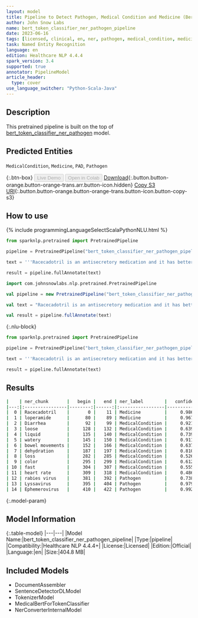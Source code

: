 ```yaml
---
layout: model
title: Pipeline to Detect Pathogen, Medical Condition and Medicine (BertForTokenClassifier)
author: John Snow Labs
name: bert_token_classifier_ner_pathogen_pipeline
date: 2023-06-16
tags: [licensed, clinical, en, ner, pathogen, medical_condition, medicine, berfortokenclassification]
task: Named Entity Recognition
language: en
edition: Healthcare NLP 4.4.4
spark_version: 3.4
supported: true
annotator: PipelineModel
article_header:
  type: cover
use_language_switcher: "Python-Scala-Java"
---
```


## Description

This pretrained pipeline is built on the top of [bert_token_classifier_ner_pathogen](https://nlp.johnsnowlabs.com/2022/07/28/bert_token_classifier_ner_pathogen_en_3_0.html) model.

## Predicted Entities

`MedicalCondition`, `Medicine`, `PAD`, `Pathogen`



{:.btn-box}
<button class="button button-orange" disabled>Live Demo</button>
<button class="button button-orange" disabled>Open in Colab</button>
[Download](https://s3.amazonaws.com/auxdata.johnsnowlabs.com/clinical/models/bert_token_classifier_ner_pathogen_pipeline_en_4.4.4_3.4_1686941984118.zip){:.button.button-orange.button-orange-trans.arr.button-icon.hidden}
[Copy S3 URI](s3://auxdata.johnsnowlabs.com/clinical/models/bert_token_classifier_ner_pathogen_pipeline_en_4.4.4_3.4_1686941984118.zip){:.button.button-orange.button-orange-trans.button-icon.button-copy-s3}

## How to use

<div class="tabs-box" markdown="1">
{% include programmingLanguageSelectScalaPythonNLU.html %}

```python
from sparknlp.pretrained import PretrainedPipeline

pipeline = PretrainedPipeline("bert_token_classifier_ner_pathogen_pipeline", "en", "clinical/models")

text = '''Racecadotril is an antisecretory medication and it has better tolerability than loperamide. Diarrhea is the condition of having loose, liquid or watery bowel movements each day. Signs of dehydration often begin with loss of the normal stretchiness of the skin. This can progress to loss of skin color, a fast heart rate as it becomes more severe; while it has been speculated that rabies virus, Lyssavirus and Ephemerovirus could be transmitted through aerosols, studies have concluded that this is only feasible in limited conditions.'''

result = pipeline.fullAnnotate(text)
```
```scala
import com.johnsnowlabs.nlp.pretrained.PretrainedPipeline

val pipeline = new PretrainedPipeline("bert_token_classifier_ner_pathogen_pipeline", "en", "clinical/models")

val text = "Racecadotril is an antisecretory medication and it has better tolerability than loperamide. Diarrhea is the condition of having loose, liquid or watery bowel movements each day. Signs of dehydration often begin with loss of the normal stretchiness of the skin. This can progress to loss of skin color, a fast heart rate as it becomes more severe; while it has been speculated that rabies virus, Lyssavirus and Ephemerovirus could be transmitted through aerosols, studies have concluded that this is only feasible in limited conditions."

val result = pipeline.fullAnnotate(text)
```

{:.nlu-block}
```python
from sparknlp.pretrained import PretrainedPipeline

pipeline = PretrainedPipeline("bert_token_classifier_ner_pathogen_pipeline", "en", "clinical/models")

text = '''Racecadotril is an antisecretory medication and it has better tolerability than loperamide. Diarrhea is the condition of having loose, liquid or watery bowel movements each day. Signs of dehydration often begin with loss of the normal stretchiness of the skin. This can progress to loss of skin color, a fast heart rate as it becomes more severe; while it has been speculated that rabies virus, Lyssavirus and Ephemerovirus could be transmitted through aerosols, studies have concluded that this is only feasible in limited conditions.'''

result = pipeline.fullAnnotate(text)
```
</div>

## Results

```bash
|    | ner_chunk       |   begin |   end | ner_label        |   confidence |
|---:|:----------------|--------:|------:|:-----------------|-------------:|
|  0 | Racecadotril    |       0 |    11 | Medicine         |     0.986453 |
|  1 | loperamide      |      80 |    89 | Medicine         |     0.967653 |
|  2 | Diarrhea        |      92 |    99 | MedicalCondition |     0.92107  |
|  3 | loose           |     128 |   132 | MedicalCondition |     0.639717 |
|  4 | liquid          |     135 |   140 | MedicalCondition |     0.739769 |
|  5 | watery          |     145 |   150 | MedicalCondition |     0.911771 |
|  6 | bowel movements |     152 |   166 | MedicalCondition |     0.637392 |
|  7 | dehydration     |     187 |   197 | MedicalCondition |     0.81079  |
|  8 | loss            |     282 |   285 | MedicalCondition |     0.526605 |
|  9 | color           |     295 |   299 | MedicalCondition |     0.612506 |
| 10 | fast            |     304 |   307 | MedicalCondition |     0.555894 |
| 11 | heart rate      |     309 |   318 | MedicalCondition |     0.486794 |
| 12 | rabies virus    |     381 |   392 | Pathogen         |     0.738198 |
| 13 | Lyssavirus      |     395 |   404 | Pathogen         |     0.979239 |
| 14 | Ephemerovirus   |     410 |   422 | Pathogen         |     0.992292 |
```

{:.model-param}
## Model Information

{:.table-model}
|---|---|
|Model Name:|bert_token_classifier_ner_pathogen_pipeline|
|Type:|pipeline|
|Compatibility:|Healthcare NLP 4.4.4+|
|License:|Licensed|
|Edition:|Official|
|Language:|en|
|Size:|404.8 MB|

## Included Models

- DocumentAssembler
- SentenceDetectorDLModel
- TokenizerModel
- MedicalBertForTokenClassifier
- NerConverterInternalModel